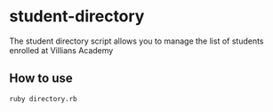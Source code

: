 # student-directory #

The student directory script allows you to manage the list of students enrolled at Villians Academy

## How to use ##

```shell
ruby directory.rb
```
